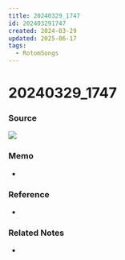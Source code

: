 ```yaml
---
title: 20240329_1747
id: 202403291747
created: 2024-03-29
updated: 2025-06-17
tags:
  - RotomSongs
---
```

# 20240329_1747

### Source

![](https://x.com/Starlystrongest/status/1773633017417769302)

### Memo

- 

### Reference

- 

### Related Notes

- 


